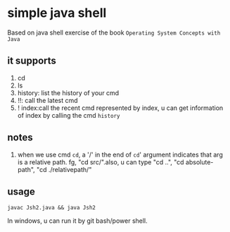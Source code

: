 # simple java shell

Based on java shell exercise of the book `Operating System Concepts with Java`

## it supports

1. cd
2. ls
3. history: list the history of your cmd
4. !!: call the latest cmd
5. ! index:call the recent cmd represented by index, u can get information of index by calling the cmd `history`

## notes

1. when we use cmd `cd`, a '/' in the end of `cd`' argument indicates that arg is a relative path. fg, "cd src/".also, u can type "cd ..", "cd absolute-path", "cd ./relativepath/"

## usage

```shell
javac Jsh2.java && java Jsh2
```

In windows, u can run it by git bash/power shell.
